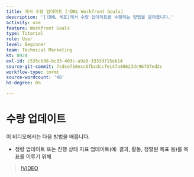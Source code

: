 ```yaml
---
title: 에서 수량 업데이트 [!DNL Workfront Goals]
description: '[!DNL 목표]에서 수량 업데이트를 수행하는 방법을 알아봅니다.'
activity: use
feature: Workfront Goals
type: Tutorial
role: User
level: Beginner
team: Technical Marketing
kt: 8924
exl-id: c535cb38-bc33-403c-a9a0-3333d715eb14
source-git-commit: 7cdce710ecc6fbcdccfe147a40623dc96f07ed2c
workflow-type: tm+mt
source-wordcount: '48'
ht-degree: 0%

---
```


# 수량 업데이트

이 비디오에서는 다음 방법을 배웁니다.

* 정량 업데이트 또는 진행 상태 지표 업데이트(예: 결과, 활동, 정렬된 목표 등)를 목표를 이루기 위해

>[!VIDEO](https://video.tv.adobe.com/v/335196/?quality=12)
